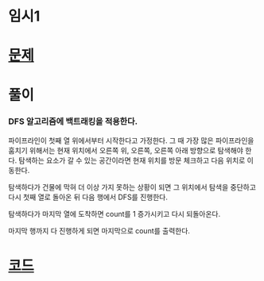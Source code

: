 # 임시1

# [문제]([https://www.acmicpc.net/problem/3109](https://www.acmicpc.net/problem/3109))

# 풀이

### DFS 알고리즘에 백트래킹을 적용한다.

파이프라인이 첫째 열 위에서부터 시작한다고 가정한다. 그 때 가장 많은 파이프라인을 훔치기 위해서는 현재 위치에서 오른쪽 위, 오른쪽, 오른쪽 아래 방향으로 탐색해야 한다. 탐색하는 요소가 갈 수 있는 공간이라면 현재 위치를 방문 체크하고 다음 위치로 이동한다.

탐색하다가 건물에 막혀 더 이상 가지 못하는 상황이 되면 그 위치에서 탐색을 중단하고 다시 첫째 열로 돌아온 뒤 다음 행에서 DFS를 진행한다.

탐색하다가 마지막 열에 도착하면 count를 1 증가시키고 다시 되돌아온다.

마지막 행까지 다 진행하게 되면 마지막으로 count를 출력한다.

# [코드]([https://github.com/mungmnb777/java-algorithm/blob/main/code/boj/Main_3109_빵집.java](https://github.com/mungmnb777/java-algorithm/blob/main/code/boj/Main_3109_%EB%B9%B5%EC%A7%91.java))